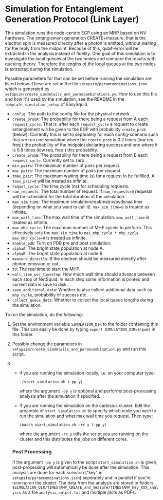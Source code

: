 # Simulation for Entanglement Generation Protocol (Link Layer)
This simulation runs the node-centric EGP using an MHP based on NV hardware.
The entanglement generation CREATE+measure, that is the electron spin is measured directly after a photon is emitted, without waiting for the reply from the midpoint.
Because of this, qubit-error will be extracted in the analysis instead of fidelity.
One goal of this simulation is to investigate the local queues at the two nodes and compare the results with queuing theory.
Therefore the lengths of the local queues at the two nodes is extracted during the simulation.

Possible parameters for that can be set before running the simulation are listed below.
These are set in the file `setupsim/paramcombinations.json` which is generated by `setupsim/create_simdetails_and_paramcombinations.py`.
How to use this file and how it's used by the simulation, see the README in the `template_simulation_setup` of EasySquid.

 - `config`: The path to the config file for the physical network.
 - `create_probA`: The probability for there being a request from A each `request_cycle`.
    That is, after each `request_cycle` a request to create entanglement will be given to the EGP with probability `create_prob` (below).
    Currently this is set to separately for each config-scenario such that we run one simulation where the `create_prob` is 0.2 times (low req. freq.) the probability of the midpoint declaring success and one where it is 0.8 times (low req. freq.) this probability.
 - `create_probB`: The probability for there being a request from B each `request_cycle`.
    Currently set to zero.
 - `min_pairs`: The minimum number of pairs per request.
 - `max_pairs`: The maximum number of pairs per request.
 - `tmax_pair`: The maximum waiting time (s) for a request to be fulfilled.
    A `tmax_pair=0` will be treated as infinite.
 - `requst_cycle`: The time cycle (ns) for scheduling requests.
 - `num_requests`: The total number of request. If `num_requests=0` requests will be scheduled for the total duration of the simulation.
 - `max_sim_time`: The maximum simulation/real/matrix/pydynaa time (depending on what you want to call it). `max_sim_time=0` is treated as infinite.
 - `max_wall_time`: The max wall time of the simulation. `max_wall_time` is treated as infinite.
 - `max_mhp_cycle`: The maximum number of MHP cycles to perform. This effectively sets the `max_sim_time` to `max_mhp_cycle * mhp_cycle`. `max_mhp_cycle=0` is treated as infinite.
 - `enable_pdb`: Turn on PDB pre and post simulation.
 - `alphaA`: The bright state population at node A.
 - `alphaB`: The bright state population at node B.
 - `measure_directly`: If the electron should be measured directly after photon emission or not.
 - `t0`: The real time to start the MHP.
 - `wall_time_per_timestep`: How much wall time should advance between each stop of NetSquid. In each step some information is printed and current data is save to disk.
 - `save_additional_data`: Whether to also collect additional data such as `mhp_cycle`, probability of success etc.
 - `collect_queue_data`: Whether to collect the local queue lengths during the simulation.
 
To run the simulation, do the following:

1. Set the environment variable `SIMULATION_DIR` to the folder containing this file. This can easily be done by typing `export SIMULATION_DIR=$(pwd)` in this folder.
2. Possibly change the parameters in `setupsim/create_simdetails_and_paramcombination.py` and run this script.
3.
     - If you are running the simulation locally, i.e. on your computer type:
       ```
       ./start_simulation.sh (-pp y)
       ```
       where the argument `-pp y` is optional and performs post-processing analysis after the simulation if specified.
    
     - If you are running the simulation on the cartesius cluster. Edit the preamble of `start_simulation.sh` to specify which node you wish to run the simulation and what max wall time you request.
       Then type:
       ```
       sbatch start_simulation.sh -rc y (-pp y)
       ```
       where the argument `-rc y` tells the script you are running on the cluster and this distributes the jobs on different cores.
       
   ### Post Processing
   If the argument `-pp y` is given to the script `start_simulation.sh` is given, post-processing will automatically be done after the simulation.
   This analysis are done for each scenario ("key" in `setupsim/paramcombinations.json`) seperately and in parallel if you're running on the cluster.
   The data from the analysis are stored in folders `$SIMULATION_DIR/TIMESTAMP_CREATE_and_measure/TIMESTAMP_key_XXX_analysis` as a file `analysis_output.txt` and multiple plots as PDFs.
